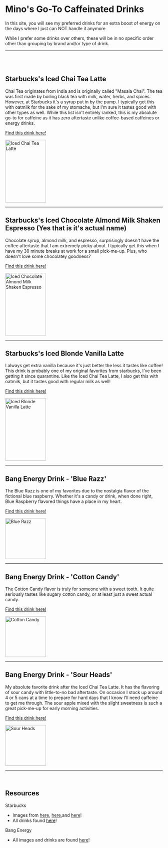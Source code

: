 <html>

<body>
 <h1> Mino's Go-To Caffeinated Drinks </h1>
  <p> In this site, you will see my preferred drinks for an extra boost of energy on the days where I just can NOT handle it anymore </p>
  <p> While I prefer some drinks over others, these will be in no specific order other than grouping by brand and/or type of drink. </p>
  <hr>
  <br>
  <br>
 <h2> Starbucks's Iced Chai Tea Latte </h2>
  <p> Chai Tea originates from India and is originally called "Masala Chai". The tea was first made by boiling black tea with milk, water, herbs, and spices. However, at Starbucks it's a syrup put in by the pump. I typically get this with oatmilk for the sake of my stomache, but I'm sure it tastes good with other types as well. While this list isn't entirely ranked, this is my absolute go-to for caffeine as it has zero aftertaste unlike coffee-based caffeines or energy drinks. </p>
<p><a href="https://www.starbucks.com/menu/product/466/iced">Find this drink here!</a></p>
<img src="https://www.sweetsteep.com/wp-content/uploads/2021/08/starbucks-chai-tea-latte-modifications-683x1024.jpg" alt="Iced Chai Tea Latte" style="width:130px;height:200px;">
 <hr>
 <h2> Starbucks's Iced Chocolate Almond Milk Shaken Espresso (Yes that is it's actual name) </h2>
<p> Chocolate syrup, almond milk, and espresso, surprisingly doesn't have the coffee aftertaste that I am extremely picky about. I typically get this when I have my 30 minute breaks at work for a small pick-me-up. Plus, who doesn't love some chocolatey goodness? </p>
<p><a href="https://www.starbucks.com/menu/product/2123430/iced">Find this drink here!</a></p>
<img src="https://thehealthfulideas.com/wp-content/uploads/2022/05/Iced-Chocolate-Almondmilk-Shaken-Espresso-19.jpg" alt="Iced Chocolate Almond Milk Shaken Espresso" style="width:130px;height:200px;">
 <hr>
 <h2> Starbucks's Iced Blonde Vanilla Latte </h2>
  <p> I always get extra vanilla because it's just better the less it tastes like coffee! This drink is probably one of my original favorites from starbucks, I've been getting it since quarantine. Like the Iced Chai Tea Latte, I also get this with oatmilk, but it tastes good with regular milk as well! </p>
<p><a href="https://www.starbucks.com/menu/product/2122164/iced">Find this drink here!</a></p>
<img src="https://www.groundstobrew.com/wp-content/uploads/2021/07/starbucks-vanilla-drinks.jpg" alt="Iced Blonde Vanilla Latte" 
style="width:130px;height:200px;">
 <hr>
 <h2> Bang Energy Drink - 'Blue Razz' </h2>
  <p> The Blue Razz is one of my favorites due to the nostalgia flavor of the fictional blue raspberry. Whether it's a candy or drink, when done right, Blue Raspberry flavored things have a place in my heart.  </p>
<p><a href="https://bangenergy.com/collections/energy/products/bang-energy-drink-blue-razz-16oz?variant=43308534956291">Find this drink here!</a></p>
<img src="https://cdn.shopify.com/s/files/1/0654/6384/5123/products/bang-energy-drink-can-blue-razz.jpg?v=1663280314&width=800" alt="Blue Razz" style="width:130px;height:130px;">
  <hr>
 <h2> Bang Energy Drink - 'Cotton Candy' </h2>
  <p> The Cotton Candy flavor is truly for someone with a sweet tooth. It quite seriously tastes like sugary cotton candy, or at least just a sweet actual candy. </p>
<p><a href="https://bangenergy.com/collections/energy/products/bang-energy-drink-cotton-candy-16oz?variant=43308729860355">Find this drink here!</a></p>
<img src="https://cdn.shopify.com/s/files/1/0654/6384/5123/products/bang-energy-drink-can-cotton-candy.jpg?v=1663286243&width=800" alt="Cotton Candy" style="width:130px;height:130px;">
 <hr>
 <h2> Bang Energy Drink - 'Sour Heads' </h2>
  <p> My absolute favorite drink after the Iced Chai Tea Latte. It has the flavoring of sour candy with little-to-no bad aftertaste. On occasion I stock up around 4 or 5 cans at a time to prepare for hard days that I know I'll need caffeine to get me through. The sour apple mixed with the slight sweetness is such a great pick-me-up for early morning activities. </p>
<p><a href="https://bangenergy.com/products/bang-energy-drink-sour-heads-16oz">Find this drink here!</a></p>
<img src="http://cdn.shopify.com/s/files/1/0654/6384/5123/products/bang-energy-drink-can-sour-heads.jpg?v=1663291395" alt="Sour Heads" style="width:130px;height:130px;">
<hr>
 <br>
 <h2> Resources</h2>
<p> Starbucks <p>
 <ul>
 <li> Images from <a href="https://www.sweetsteep.com/starbucks-chai-tea-latte-modifications/">here</a>, <a href="https://thehealthfulideas.com/iced-chocolate-almondmilk-shaken-espresso/">here</a>,and <a href="https://www.groundstobrew.com/web-stories/vanilla-starbucks-drinks/">here</a>!
 <li> All drinks found <a href="https://www.starbucks.com/menu">here</a>!
 </ul>
<p> Bang Energy <p>
 <ul>
 <li> All images and drinks are found <a href="https://bangenergy.com/collections/energy">here</a>!
 </ul>

